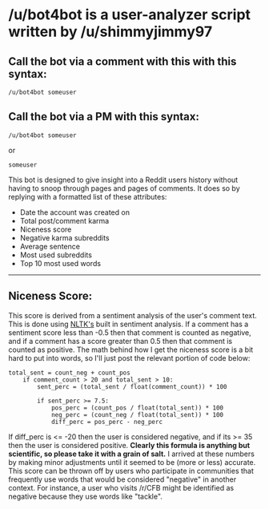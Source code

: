 # /u/bot4bot is a user-analyzer script written by /u/shimmyjimmy97

## Call the bot via a comment with this with this syntax:
    /u/bot4bot someuser

## Call the bot via a PM with this syntax:
    /u/bot4bot someuser
or

    someuser

This bot is designed to give insight into a Reddit users history without having to snoop through pages and pages of comments. It does so by replying with a formatted list of these attributes:

* Date the account was created on
* Total post/comment karma
* Niceness score
* Negative karma subreddits
* Average sentence
* Most used subreddits
* Top 10 most used words

____

## Niceness Score:
This score is derived from a sentiment analysis of the user's comment text. This is done using [NLTK's](https://www.nltk.org/) built in sentiment analysis. If a comment has a sentiment score less than -0.5 then that comment is counted as negative, and if a comment has a score greater than 0.5 then that comment is counted as positive. The math behind how I get the niceness score is a bit hard to put into words, so I'll just post the relevant portion of code below:

```
total_sent = count_neg + count_pos
	if comment_count > 20 and total_sent > 10:
		sent_perc = (total_sent / float(comment_count)) * 100

		if sent_perc >= 7.5:
			pos_perc = (count_pos / float(total_sent)) * 100
			neg_perc = (count_neg / float(total_sent)) * 100
			diff_perc = pos_perc - neg_perc
```

If diff_perc is <= -20 then the user is considered negative, and if its >= 35 then the user is considered positive. **Clearly this formula is anything but scientific, so please take it with a grain of salt.** I arrived at these numbers by making minor adjustments until it seemed to be (more or less) accurate. This score can be thrown off by users who participate in communities that frequently use words that would be considered "negative" in another context. For instance, a user who visits /r/CFB might be identified as negative because they use words like "tackle".

